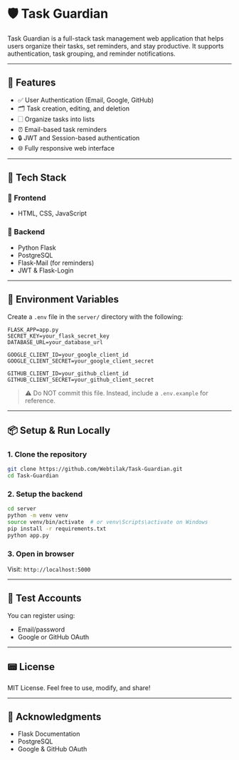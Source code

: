 # 🛡️ Task Guardian

Task Guardian is a full-stack task management web application that helps users organize their tasks, set reminders, and stay productive. It supports authentication, task grouping, and reminder notifications.

---

## 🚀 Features

* ✅ User Authentication (Email, Google, GitHub)
* 🗂️ Task creation, editing, and deletion
* 🗌️ Organize tasks into lists
* ⏰ Email-based task reminders
* 🔒 JWT and Session-based authentication
* 🌐 Fully responsive web interface

---

## 🧱 Tech Stack

### 👥 Frontend

* HTML, CSS, JavaScript

### 🔧 Backend

* Python Flask
* PostgreSQL
* Flask-Mail (for reminders)
* JWT & Flask-Login

---

## 🔐 Environment Variables

Create a `.env` file in the `server/` directory with the following:

```env
FLASK_APP=app.py
SECRET_KEY=your_flask_secret_key
DATABASE_URL=your_database_url

GOOGLE_CLIENT_ID=your_google_client_id
GOOGLE_CLIENT_SECRET=your_google_client_secret

GITHUB_CLIENT_ID=your_github_client_id
GITHUB_CLIENT_SECRET=your_github_client_secret
```

> ⚠️ Do NOT commit this file. Instead, include a `.env.example` for reference.

---

## 📦 Setup & Run Locally

### 1. Clone the repository

```bash
git clone https://github.com/Webtilak/Task-Guardian.git
cd Task-Guardian
```

### 2. Setup the backend

```bash
cd server
python -m venv venv
source venv/bin/activate  # or venv\Scripts\activate on Windows
pip install -r requirements.txt
python app.py
```

### 3. Open in browser

Visit: `http://localhost:5000`

---

## 🧪 Test Accounts

You can register using:

* Email/password
* Google or GitHub OAuth

---

## 📟 License

MIT License. Feel free to use, modify, and share!

---

## 🙌 Acknowledgments

* Flask Documentation
* PostgreSQL
* Google & GitHub OAuth
